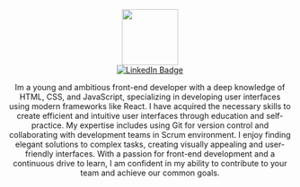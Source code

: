   <div id="header" align="center" text-align="center">
  <img src="https://media.giphy.com/media/M9gbBd9nbDrOTu1Mqx/giphy.gif" width="100"/>
    <div id="badges">
  <a href="https://www.linkedin.com/in/doroshenko-andrii/" target="blank">
    <img src="https://img.shields.io/badge/LinkedIn-blue?style=for-the-badge&logo=linkedin&logoColor=white" alt="LinkedIn Badge"/>
  </a>
</div>
    <p>Im a young and ambitious front-end developer with a deep
knowledge of HTML, CSS, and JavaScript, specializing in
developing user interfaces using modern frameworks like React. I
have acquired the necessary skills to create efficient and intuitive
user interfaces through education and self-practice. My expertise
includes using Git for version control and collaborating with
development teams in Scrum environment. I enjoy finding elegant
solutions to complex tasks, creating visually appealing and user-
friendly interfaces. With a passion for front-end development and
a continuous drive to learn, I am confident in my ability to
contribute to your team and achieve our common goals.</p>
</div>
